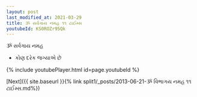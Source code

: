 ```yaml
---
layout: post
last_modified_at: 2021-03-29
title: ૐ સર્વગાય નમહ ૧૧ ટાઈમ્સ
youtubeId: KS0ROZr95Qk
---
```

 
 
 ૐ સર્વગાય નમહ  
 
 -  કોણ દરેક જગ્યાએ છે 
 
  
 
  
 
 
 
 
 
 


{% include youtubePlayer.html id=page.youtubeId %}
 
[Next]({{ site.baseurl }}{% link  split1/_posts/2013-06-21-ૐ વિભાગય નમહ ૧૧ ટાઈમ્સ.md%})
 
